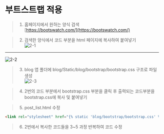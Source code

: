 # 부트스트랩 적용
> 1. 홈페이지에서 원하는 양식 검색  
[https://bootswatch.com/](https://bootswatch.com/)  

> 2. 검색한 양식에서 코드 부분을 html 페이지에 복사하여 붙여넣기  
![2-1](https://user-images.githubusercontent.com/48504392/79462959-2de6a880-8033-11ea-8d38-e61fc5b04944.png)  
___
![2-2](https://user-images.githubusercontent.com/48504392/79462976-350db680-8033-11ea-9c2b-1d6aa18be096.png)  

> 3. blog 앱 폴더에 blog/Static/blog/bootstrap/bootstrap.css 구조로 파일 생성  
![2-3](https://user-images.githubusercontent.com/48504392/79463340-b06f6800-8033-11ea-8837-c1f3e098c516.png)  

> 4. 2번의 코드 부분에서 bootstrap.css 부분을 클릭 후 출력되는 코드부분을 bootstrap.css에 복사 및 붙여넣기  

> 5. post_list.html 수정  
~~~html
<link rel="stylesheet" href="{% static 'blog/bootstrap/bootstrap.css' %}" media="screen">
~~~

> 6. 2번에서 복사한 코드들을 3~5 과정 반복하여 코드 수정  
